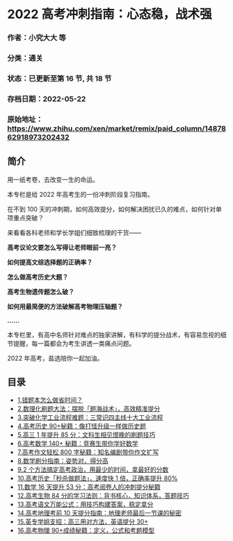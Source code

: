 # 2022 高考冲刺指南：心态稳，战术强

### 作者：小究大大 等

### 分类：通关

### 状态：已更新至第 16 节, 共 18 节

### 存档日期：2022-05-22

### 原始地址：https://www.zhihu.com/xen/market/remix/paid_column/1487862918973202432


## 简介
用一纸考卷，去改变一生的命运。


本专栏是给 2022 年高考生的一份冲刺阶段复习指南。


在不到 100 天的冲刺期，如何高效提分，如何解决困扰已久的难点，如何针对单项重点突破？


来看看各科老师和学长学姐们细致梳理的干货——


**高考议论文要怎么写得让老师眼前一亮？**


**如何提高文综选择题的正确率？**


**怎么做高考历史大题？**


**高考生物遗传题怎么破？**


**如何用最简便的方法破解高考物理压轴题？**


**……**


本专栏里，有高中名师针对难点的独家讲解，有科学的提分战术，有容易忽视的细节提醒，每一篇都会为考生讲透一类痛点问题。


2022 年高考，盐选陪你一起加油。




## 目录
- [1.错题本怎么做省时间？](1.错题本怎么做省时间？.md)
- [2.数理化刷题大法：摆脱「题海战术」，高效精准提分](2.数理化刷题大法：摆脱「题海战术」，高效精准提分.md)
- [3.突破化学工业流程难题：三常识四主线十大工业流程](3.突破化学工业流程难题：三常识四主线十大工业流程.md)
- [4.高考历史 90+秘籍：像打怪升级一样做历史题](4.高考历史%2090+秘籍：像打怪升级一样做历史题.md)
- [5.高三 1 年提升 85 分：文科生相见恨晚的刷题技巧](5.高三%201%20年提升%2085%20分：文科生相见恨晚的刷题技巧.md)
- [6.高考数学 140+ 秘籍：竞赛生带你学好数学](6.高考数学%20140+%20秘籍：竞赛生带你学好数学.md)
- [7.高考作文轻松 800 字秘籍：知名编剧带你作文扩写](7.高考作文轻松%20800%20字秘籍：知名编剧带你作文扩写.md)
- [8.数学刷分指南：姿势对，得分高](8.数学刷分指南：姿势对，得分高.md)
- [9.2 个方法搞定高考政治，用最少的时间，拿最好的分数](9.2%20个方法搞定高考政治，用最少的时间，拿最好的分数.md)
- [10.高考历史「秒杀做题法」，速度快 1 倍，正确率提升 80%](10.高考历史「秒杀做题法」，速度快%201%20倍，正确率提升%2080%.md)
- [11.数学 16 天提升 53 分：高考阅卷人的冲刺提分秘籍](11.数学%2016%20天提升%2053%20分：高考阅卷人的冲刺提分秘籍.md)
- [12.高考生物 84 分的学习法则：背书核心，知识体系，答题技巧](12.高考生物%2084%20分的学习法则：背书核心，知识体系，答题技巧.md)
- [13.高考语文万能公式：用技巧构建答案，稳定拿分](13.高考语文万能公式：用技巧构建答案，稳定拿分.md)
- [14.高考地理考前 10 天提分指南：地理老师最后一节课的秘密](14.高考地理考前%2010%20天提分指南：地理老师最后一节课的秘密.md)
- [15.英专学姐支招：高三用对方法，英语提分 30+](15.英专学姐支招：高三用对方法，英语提分%2030+.md)
- [16.高考物理 90+成绩秘籍：定义，公式和考题模型](16.高考物理%2090+成绩秘籍：定义，公式和考题模型.md)